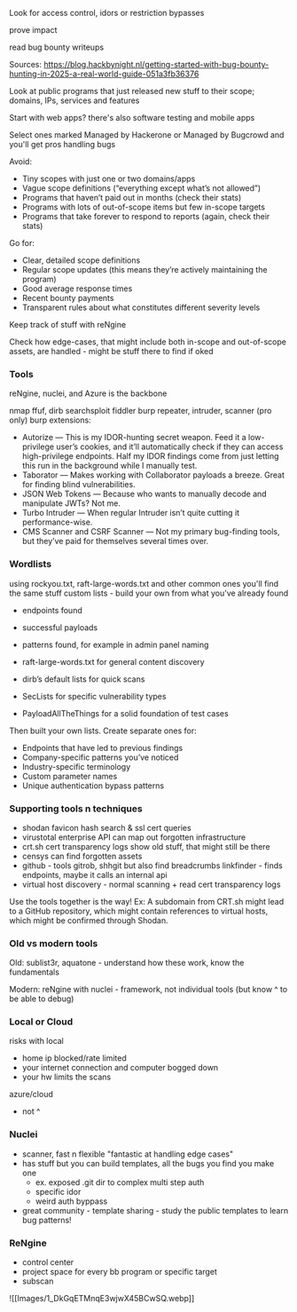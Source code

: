 
Look for access control, idors or restriction bypasses

prove impact

read bug bounty writeups


Sources: https://blog.hackbynight.nl/getting-started-with-bug-bounty-hunting-in-2025-a-real-world-guide-051a3fb36376

Look at public programs that just released new stuff to their scope; domains, IPs, services and features

Start with web apps? there's also software testing and mobile apps

Select ones marked Managed by Hackerone or Managed by Bugcrowd and you'll get pros handling bugs

Avoid:
- Tiny scopes with just one or two domains/apps
- Vague scope definitions (“everything except what’s not allowed”)
- Programs that haven’t paid out in months (check their stats)
- Programs with lots of out-of-scope items but few in-scope targets
- Programs that take forever to respond to reports (again, check their stats)

Go for:
- Clear, detailed scope definitions
- Regular scope updates (this means they’re actively maintaining the program)
- Good average response times
- Recent bounty payments
- Transparent rules about what constitutes different severity levels

Keep track of stuff with reNgine

Check how edge-cases, that might include both in-scope and out-of-scope assets, are handled - might be stuff there to find if oked

### Tools

reNgine, nuclei, and Azure is the backbone

nmap
ffuf, dirb
searchsploit
fiddler
burp repeater, intruder, scanner (pro only)
burp extensions:
- Autorize — This is my IDOR-hunting secret weapon. Feed it a low-privilege user’s cookies, and it’ll automatically check if they can access high-privilege endpoints. Half my IDOR findings come from just letting this run in the background while I manually test.
- Taborator — Makes working with Collaborator payloads a breeze. Great for finding blind vulnerabilities.
- JSON Web Tokens — Because who wants to manually decode and manipulate JWTs? Not me.
- Turbo Intruder — When regular Intruder isn’t quite cutting it performance-wise.
- CMS Scanner and CSRF Scanner — Not my primary bug-finding tools, but they’ve paid for themselves several times over.

### Wordlists

using rockyou.txt, raft-large-words.txt and other common ones you'll find the same stuff
custom lists - build your own from what you've already found
- endpoints found
- successful payloads
- patterns found, for example in admin panel naming

- raft-large-words.txt for general content discovery
- dirb’s default lists for quick scans
- SecLists for specific vulnerability types
- PayloadAllTheThings for a solid foundation of test cases

Then built your own lists. Create separate ones for:
- Endpoints that have led to previous findings
- Company-specific patterns you’ve noticed
- Industry-specific terminology
- Custom parameter names
- Unique authentication bypass patterns

### Supporting tools n techniques

- shodan favicon hash search & ssl cert queries
- virustotal enterprise API can map out forgotten infrastructure
- crt.sh cert transparency logs show old stuff, that might still be there
- censys can find forgotten assets
- github - tools gitrob, shhgit but also find breadcrumbs
  linkfinder - finds endpoints, maybe it calls an internal api
- virtual host discovery - normal scanning + read cert transparency logs

Use the tools together is the way!
Ex: A subdomain from CRT.sh might lead to a GitHub repository, which might contain references to virtual hosts, which might be confirmed through Shodan.

### Old vs modern tools

Old: sublist3r, aquatone - understand how these work, know the fundamentals

Modern: reNgine with nuclei - framework, not individual tools (but know ^ to be able to debug)

### Local or Cloud

risks with local
- home ip blocked/rate limited
- your internet connection and computer bogged down
- your hw limits the scans

azure/cloud
- not ^

### Nuclei

- scanner, fast n flexible "fantastic at handling edge cases"
- has stuff but you can build templates, all the bugs you find you make one
  - ex. exposed .git dir to complex multi step auth
  - specific idor
  - weird auth byppass
- great community - template sharing - study the public templates to learn bug patterns!

### ReNgine

- control center
- project space for every bb program or specific target
- subscan










![[Images/1_DkGqETMnqE3wjwX45BCwSQ.webp]]
